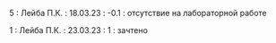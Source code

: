 5 : Лейба П.К. : 18.03.23 : -0.1 : отсутствие на лабораторной работе

1 : Лейба П.К. : 23.03.23 : 1 : зачтено
